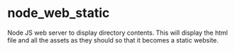 # node_web_static
Node JS web server to display directory contents. This will display the html file and all the assets as they should so that it becomes a static website.
